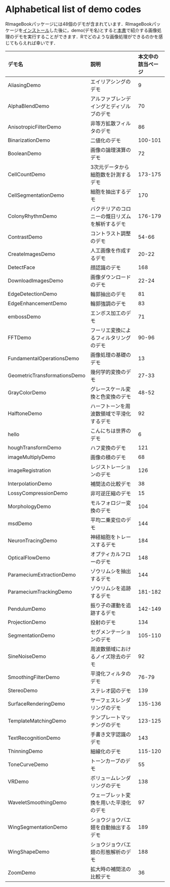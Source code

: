 # Alphabetical list of demo codes #
RImageBookパッケージには48個のデモが含まれています．RImageBookパッケージを[インストール](RImageBookInstallation.md)した後に，demo(デモ名)とすると[本書](http://www.amazon.co.jp/gp/product/4320019784/)で紹介する画像処理のデモを実行することができます．Rでどのような画像処理ができるのかを感じてもらえれば幸いです．


| **デモ名** | **説明** | **本文中の該当ページ** |
|:--------------|:-----------|:--------------------------------|
|AliasingDemo|エイリアシングのデモ |9 |
|AlphaBlendDemo|アルファブレンデイングとディゾルブのデモ |70 |
|AnisotropicFilterDemo|非等方拡散フィルタのデモ |86 |
|BinarizationDemo|二値化のデモ |100-101 |
|BooleanDemo|画像の論理演算のデモ |72 |
|CellCountDemo|3次元データから細胞数を計測するデモ |173-175 |
|CellSegmentationDemo|細胞を抽出するデモ |170 |
|ColonyRhythmDemo|バクテリアのコロニーの慨日リズムを解析するデモ |176-179 |
|ContrastDemo|コントラスト調整のデモ |54-66 |
|CreateImagesDemo|人工画像を作成するデモ |20-22 |
|DetectFace|顔認識のデモ | 168|
|DownloadImagesDemo|画像ダウンロードのデモ |22-24 |
|EdgeDetectionDemo|輪郭抽出のデモ |81 |
|EdgeEnhancementDemo|輪郭強調のデモ |83 |
|embossDemo|エンボス加工のデモ |71 |
|FFTDemo|フーリエ変換によるフィルタリングのデモ |90-96 |
|FundamentalOperationsDemo|画像処理の基礎のデモ |13 |
|GeometricTransformationsDemo|幾何学的変換のデモ |27-33 |
|GrayColorDemo|グレースケール変換と色変換のデモ |48-52 |
|HalftoneDemo|ハーフトーンを周波数領域で平滑化するデモ |92 |
|hello|こんにちは世界のデモ |6 |
|houghTransformDemo|ハフ変換のデモ |121 |
|imageMultiplyDemo|画像の積のデモ |68 |
|imageRegistration|レジストレーションのデモ |126 |
|InterpolationDemo|補間法の比較デモ |38 |
|LossyCompressionDemo|非可逆圧縮のデモ |15 |
|MorphologyDemo|モルフォロジー変換のデモ |104 |
|msdDemo|平均二乗変位のデモ |144 |
|NeuronTracingDemo|神経細胞をトレースするデモ |184 |
|OpticalFlowDemo|オプティカルフローのデモ |148 |
|ParameciumExtractionDemo|ゾウリムシを抽出するデモ |144 |
|ParameciumTrackingDemo|ゾウリムシを追跡するデモ |181-182 |
|PendulumDemo|振り子の運動を追跡するデモ |142-149 |
|ProjectionDemo|投射のデモ |134 |
|SegmentationDemo|セグメンテーションのデモ |105-110 |
|SineNoiseDemo|周波数領域におけるノイズ除去のデモ |92 |
|SmoothingFilterDemo|平滑化フィルタのデモ |76-79 |
|StereoDemo|ステレオ図のデモ |139 |
|SurfaceRenderingDemo|サーフェスレンダリングのデモ |135-136 |
|TemplateMatchingDemo|テンプレートマッチングのデモ |123-125 |
|TextRecognitionDemo|手書き文字認識のデモ |143 |
|ThinningDemo|細線化のデモ |115-120 |
|ToneCurveDemo|トーンカーブのデモ |55 |
|VRDemo|ボリュームレンダリングのデモ |138 |
|WaveletSmoothingDemo|ウェーブレット変換を用いた平滑化のデモ |97 |
|WingSegmentationDemo|ショウジョウバエ翅を自動抽出するデモ |189 |
|WingShapeDemo|ショウジョウバエ翅の形態解析のデモ | 188|
|ZoomDemo|拡大時の補間法の比較デモ|36 |